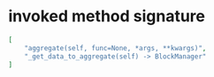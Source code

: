 # invoked method signature

```json
[
    "aggregate(self, func=None, *args, **kwargs)",
    "_get_data_to_aggregate(self) -> BlockManager"
]
```

